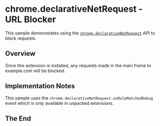 # chrome.declarativeNetRequest - URL Blocker

This sample demonstrates using the [`chrome.declarativeNetRequest`](https://developer.chrome.com/docs/extensions/reference/declarativeNetRequest/) API to block requests.

## Overview

Once this extension is installed, any requests made in the main frame to example.com will be blocked.

## Implementation Notes

This sample uses the `chrome.declarativeNetRequest.onRuleMatchedDebug` event which is only available in unpacked extensions.


## The End
